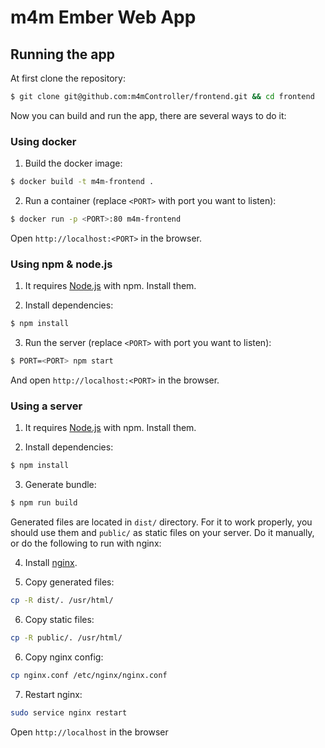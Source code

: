 # m4m Ember Web App 

## Running the app
At first clone the repository:
```bash
$ git clone git@github.com:m4mController/frontend.git && cd frontend
```

Now you can build and run the app, there are several ways to do it:

### Using docker
1. Build the docker image:
```bash
$ docker build -t m4m-frontend .
```

2. Run a container (replace `<PORT>` with port you want to listen):
```bash
$ docker run -p <PORT>:80 m4m-frontend
```

Open `http://localhost:<PORT>` in the browser.

### Using npm & node.js
1. It requires [Node.js](https://nodejs.org/) with npm. Install them.

2. Install dependencies:
```bash
$ npm install
```

3. Run the server (replace `<PORT>` with port you want to listen):
```bash
$ PORT=<PORT> npm start
```
And open `http://localhost:<PORT>` in the browser.


### Using a server
1. It requires [Node.js](https://nodejs.org/) with npm. Install them.

2. Install dependencies:
```bash
$ npm install
```

3. Generate bundle:
```bash
$ npm run build
```

Generated files are located in `dist/` directory. For it to work
properly, you should use them and `public/` as static files on your
server. Do it manually, or do the following to run with nginx:

4. Install [nginx](https://nginx.org).

5. Copy generated files:
```bash
cp -R dist/. /usr/html/
```

6. Copy static files:
```bash
cp -R public/. /usr/html/
```

6. Copy nginx config:
```bash
cp nginx.conf /etc/nginx/nginx.conf
```

7. Restart nginx:
```bash
sudo service nginx restart
```

Open `http://localhost` in the browser
